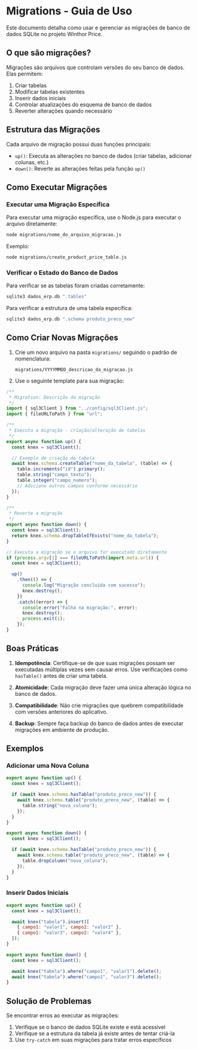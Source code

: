 # Migrations - Guia de Uso

Este documento detalha como usar e gerenciar as migrações de banco de dados SQLite no projeto Winthor Price.

## O que são migrações?

Migrações são arquivos que controlam versões do seu banco de dados. Elas permitem:

1. Criar tabelas
2. Modificar tabelas existentes
3. Inserir dados iniciais
4. Controlar atualizações do esquema de banco de dados
5. Reverter alterações quando necessário

## Estrutura das Migrações

Cada arquivo de migração possui duas funções principais:

- `up()`: Executa as alterações no banco de dados (criar tabelas, adicionar colunas, etc.)
- `down()`: Reverte as alterações feitas pela função `up()`

## Como Executar Migrações

### Executar uma Migração Específica

Para executar uma migração específica, use o Node.js para executar o arquivo diretamente:

```bash
node migrations/nome_do_arquivo_migracao.js
```

Exemplo:

```bash
node migrations/create_product_price_table.js
```

### Verificar o Estado do Banco de Dados

Para verificar se as tabelas foram criadas corretamente:

```bash
sqlite3 dados_erp.db ".tables"
```

Para verificar a estrutura de uma tabela específica:

```bash
sqlite3 dados_erp.db ".schema produto_preco_new"
```

## Como Criar Novas Migrações

1. Crie um novo arquivo na pasta `migrations/` seguindo o padrão de nomenclatura:

   ```
   migrations/YYYYMMDD_descricao_da_migracao.js
   ```

2. Use o seguinte template para sua migração:

```javascript
/**
 * Migration: Descrição da migração
 */
import { sql3Client } from "../config/sql3Client.js";
import { fileURLToPath } from "url";

/**
 * Executa a migração - criação/alteração de tabelas
 */
export async function up() {
  const knex = sql3Client();

  // Exemplo de criação de tabela
  await knex.schema.createTable("nome_da_tabela", (table) => {
    table.increments("id").primary();
    table.string("campo_texto");
    table.integer("campo_numero");
    // Adicione outros campos conforme necessário
  });
}

/**
 * Reverte a migração
 */
export async function down() {
  const knex = sql3Client();
  return knex.schema.dropTableIfExists("nome_da_tabela");
}

// Executa a migração se o arquivo for executado diretamente
if (process.argv[1] === fileURLToPath(import.meta.url)) {
  const knex = sql3Client();

  up()
    .then(() => {
      console.log("Migração concluída com sucesso");
      knex.destroy();
    })
    .catch((error) => {
      console.error("Falha na migração:", error);
      knex.destroy();
      process.exit(1);
    });
}
```

## Boas Práticas

1. **Idempotência**: Certifique-se de que suas migrações possam ser executadas múltiplas vezes sem causar erros. Use verificações como `hasTable()` antes de criar uma tabela.

2. **Atomicidade**: Cada migração deve fazer uma única alteração lógica no banco de dados.

3. **Compatibilidade**: Não crie migrações que quebrem compatibilidade com versões anteriores do aplicativo.

4. **Backup**: Sempre faça backup do banco de dados antes de executar migrações em ambiente de produção.

## Exemplos

### Adicionar uma Nova Coluna

```javascript
export async function up() {
  const knex = sql3Client();

  if (await knex.schema.hasTable("produto_preco_new")) {
    await knex.schema.table("produto_preco_new", (table) => {
      table.string("nova_coluna");
    });
  }
}

export async function down() {
  const knex = sql3Client();

  if (await knex.schema.hasTable("produto_preco_new")) {
    await knex.schema.table("produto_preco_new", (table) => {
      table.dropColumn("nova_coluna");
    });
  }
}
```

### Inserir Dados Iniciais

```javascript
export async function up() {
  const knex = sql3Client();

  await knex("tabela").insert([
    { campo1: "valor1", campo2: "valor2" },
    { campo1: "valor3", campo2: "valor4" },
  ]);
}

export async function down() {
  const knex = sql3Client();

  await knex("tabela").where("campo1", "valor1").delete();
  await knex("tabela").where("campo1", "valor3").delete();
}
```

## Solução de Problemas

Se encontrar erros ao executar as migrações:

1. Verifique se o banco de dados SQLite existe e está acessível
2. Verifique se a estrutura da tabela já existe antes de tentar criá-la
3. Use `try-catch` em suas migrações para tratar erros específicos
